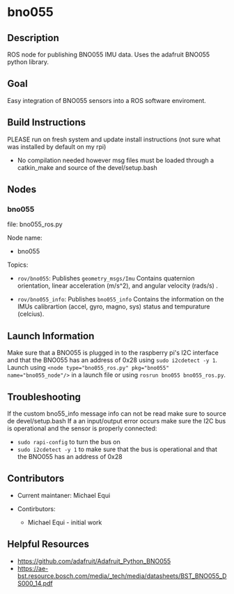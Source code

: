 # bno055

## Description

ROS node for publishing BNO055 IMU data. Uses the adafruit BNO055 python library.

## Goal

Easy integration of BNO055 sensors into a ROS software enviroment.

## Build Instructions 

PLEASE run on fresh system and update install instructions (not sure what was installed by default on my rpi)

* No compilation needed however msg files must be loaded through a catkin_make and source of the devel/setup.bash


## Nodes

### bno055

file: bno055_ros.py

Node name:
* bno055

Topics:

* `rov/bno055`:
  Publishes `geometry_msgs/Imu` Contains quaternion orientation, linear acceleration (m/s^2), and angular velocity (rads/s) .

* `rov/bno055_info`:
  Publishes `bno055_info` Contains the information on the IMUs calibrartion (accel, gyro, magno, sys) status and tempurature (celcius).

## Launch Information
 
Make sure that a BNO055 is plugged in to the raspberry pi's I2C interface and that the BNO055 has an address of 0x28 using `sudo i2cdetect -y 1`. Launch using `<node type="bno055_ros.py" pkg="bno055" name="bno055_node"/>` in a launch file or using `rosrun bno055 bno055_ros.py`.


## Troubleshooting

If the custom bno55_info message info can not be read make sure to source de devel/setup.bash
If a an input/output error occurs make sure the I2C bus is operational and the sensor is properly connected:
* `sudo rapi-config` to turn the bus on
* `sudo i2cdetect -y 1` to make sure that the bus is operational and that the BNO055 has an address of 0x28

## Contributors 

* Current maintaner: Michael Equi

* Contirbutors:
  * Michael Equi - initial work

## Helpful Resources

* https://github.com/adafruit/Adafruit_Python_BNO055
* https://ae-bst.resource.bosch.com/media/_tech/media/datasheets/BST_BNO055_DS000_14.pdf


